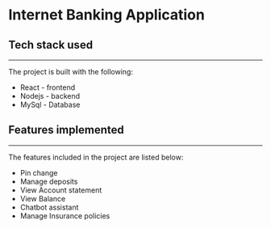 # Internet Banking Application

## Tech stack used

---

The project is built with the following:

- React - frontend
- Nodejs - backend
- MySql - Database

## Features implemented

---

The features included in the project are listed below:

- Pin change
- Manage deposits
- View Account statement
- View Balance
- Chatbot assistant
- Manage Insurance policies
